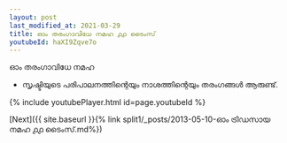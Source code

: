 ```yaml
---
layout: post
last_modified_at: 2021-03-29
title: ഓം തരംഗാവിധേ നമഹ ൧൧ ടൈംസ്
youtubeId: haXI9Zqve7o
---
```

 
 
 ഓം തരംഗാവിധേ നമഹ 
 
 -  സൃഷ്ടിയുടെ പരിപാലനത്തിന്റെയും നാശത്തിന്റെയും തരംഗങ്ങൾ ആരുണ്ട്. 
 
  
 
  
 
 
 
 
 
 


{% include youtubePlayer.html id=page.youtubeId %}
 
[Next]({{ site.baseurl }}{% link  split1/_posts/2013-05-10-ഓം ട്രിഡസായ നമഹ ൧൧ ടൈംസ്.md%})
 
